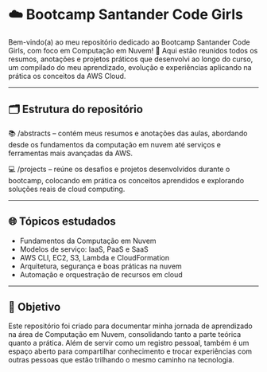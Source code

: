 # ☁️ Bootcamp Santander Code Girls
Bem-vindo(a) ao meu repositório dedicado ao Bootcamp Santander Code Girls, com foco em Computação em Nuvem! 🚀
Aqui estão reunidos todos os resumos, anotações e projetos práticos que desenvolvi ao longo do curso, um compilado do meu aprendizado, evolução e experiências aplicando na prática os conceitos da AWS Cloud.

---

## 🗂 Estrutura do repositório

📚 /abstracts – contém meus resumos e anotações das aulas, abordando desde os fundamentos da computação em nuvem até serviços e ferramentas mais avançadas da AWS.

💻 /projects – reúne os desafios e projetos desenvolvidos durante o bootcamp, colocando em prática os conceitos aprendidos e explorando soluções reais de cloud computing.

---

## 🌐 Tópicos estudados
- Fundamentos da Computação em Nuvem
- Modelos de serviço: IaaS, PaaS e SaaS
- AWS CLI, EC2, S3, Lambda e CloudFormation
- Arquitetura, segurança e boas práticas na nuvem
- Automação e orquestração de recursos em cloud

---

## 🎯 Objetivo
Este repositório foi criado para documentar minha jornada de aprendizado na área de Computação em Nuvem, consolidando tanto a parte teórica quanto a prática.
Além de servir como um registro pessoal, também é um espaço aberto para compartilhar conhecimento e trocar experiências com outras pessoas que estão trilhando o mesmo caminho na tecnologia.

